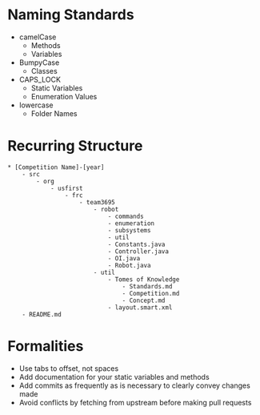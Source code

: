 # Naming Standards
* camelCase
 	- Methods
 	- Variables
* BumpyCase
 	- Classes
* CAPS_LOCK
	- Static Variables
 	- Enumeration Values
* lowercase
 	- Folder Names
	
# Recurring Structure
```
* [Competition Name]-[year]
	- src
		- org
			- usfirst
				- frc
					- team3695
						- robot
							- commands
							- enumeration
							- subsystems
							- util
							- Constants.java
							- Controller.java
							- OI.java
							- Robot.java
						- util
							- Tomes of Knowledge
								- Standards.md
								- Competition.md
								- Concept.md
							- layout.smart.xml
	- README.md
```						
# Formalities
* Use tabs to offset, not spaces
* Add documentation for your static variables and methods
* Add commits as frequently as is necessary to clearly convey changes made
* Avoid conflicts by fetching from upstream before making pull requests
